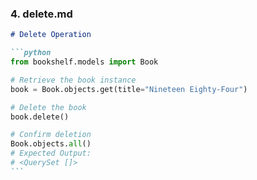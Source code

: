 ### **4. delete.md**

````markdown
# Delete Operation

```python
from bookshelf.models import Book

# Retrieve the book instance
book = Book.objects.get(title="Nineteen Eighty-Four")

# Delete the book
book.delete()

# Confirm deletion
Book.objects.all()
# Expected Output:
# <QuerySet []>
```
````
